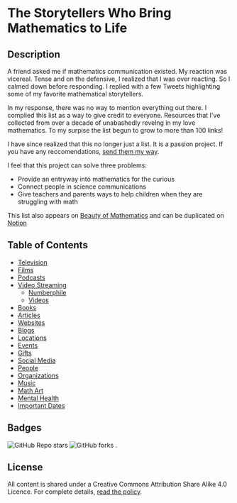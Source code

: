 # The Storytellers Who Bring Mathematics to Life

## Description

A friend asked me if mathematics communication existed. My reaction was vicereal. Tense and on the defensive, I realized that I was over reacting. So I calmed down before responding. I replied with a few Tweets highlighting some of my favorite mathematical storytellers.

In my response, there was no way to mention everything out there. I complied this list as a way to give credit to everyone. Resources that I've collected from over a decade of unabashedly revelng in my love mathematics. To my surpise the list begun to grow to more than 100 links!

I have since realized that this no longer just a list. It is a passion project. If you have any reccomendations, [send them my way](mailto:hello+git@susansilver.net).

I feel that this project can solve three problems:
- Provide an entryway into mathematics for the curious
- Connect people in science communications
- Give teachers and parents ways to help children when they are struggling with math

This list also appears on [Beauty of Mathematics](https://Beautyofmathematics.com/math-communication) and can be duplicated on [Notion](https://mathcommunications.com)

## Table of Contents
- [Television](/Television/)
- [Films](/Films/)
- [Podcasts](/Podcasts/)
- [Video Streaming](/Video%20Streaming/)
    - [Numberphile](/Video%20SStreaming/Numberphile/)
    - [Videos](/Video%20SStreaming/Videos/)
- [Books](/Books/)
- [Articles](/Articles/)
- [Websites](/Websites/)
- [Blogs](/Blogs/)
- [Locations](/Locations/)
- [Events](/Events/)
- [Gifts](/Gifts/)
- [Social Media](/Social%20Media/)
- [People](/People/)
- [Organizations](/Organizations/)
- [Music](/Music/)
- [Math Art](/Math%20Art/)
- [Mental Health](/Mental%20Health/)
- [Important Dates](/Important%20Dates/)

## Badges

![GitHub Repo stars](https://img.shields.io/github/stars/susansilver/math-communications?style=social)
![GitHub forks](https://img.shields.io/github/forks/susansilver/math-communications?style=social)
.

## License

All content is shared under a Creative Commons Attribution Share Alike 4.0 Licence. For complete details, [read the policy](/LICENSE.md). 

